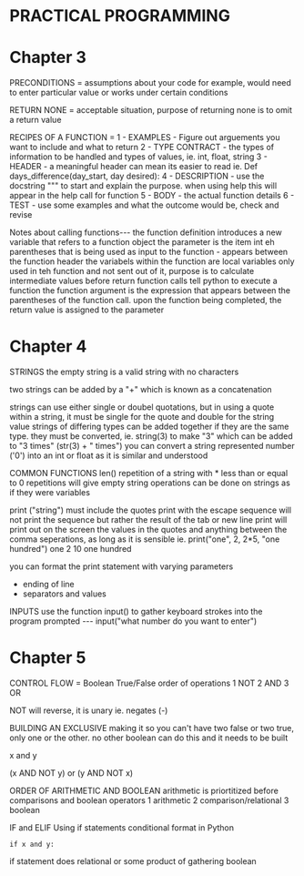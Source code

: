 # PRACTICAL PROGRAMMING
# Chapter 3
PRECONDITIONS = assumptions about your code
for example, would need to enter particular value or works under certain conditions

RETURN NONE = acceptable situation, purpose of returning none is to omit a return value

RECIPES OF A FUNCTION = 
1 - EXAMPLES - Figure out arguements you want to include and what to return
2 - TYPE CONTRACT - the types of information to be handled and types of values, ie. int, float, string
3 - HEADER - a meaningful header can mean its easier to read ie. Def days_difference(day_start, day desired):
4 - DESCRIPTION - use the docstring """ to start and explain the purpose. when using help this will appear in the help call for function
5 - BODY - the actual function details
6 - TEST - use some examples and what the outcome would be, check and revise

Notes about calling functions---
the function definition introduces a new variable that refers to a function object
the parameter is the item int eh parentheses that is being used as input to the function - appears between the function header
the variabels within the function are local variables only used in teh function and not sent out of it, purpose is to calculate intermediate values before return
function calls tell python to execute a function
the function argument is the expression that appears between the parentheses of the function call. upon the function being completed, the return value is assigned to the parameter

# Chapter 4

STRINGS
the empty string is a valid string with no characters

two strings can be added by a "+" which is known as a concatenation

strings can use either single or doubel quotations, but in using a quote within a string, it must be single for the quote and double for the string value
strings of differing types can be added together if they are the same type. they must be converted, ie. string(3) to make "3" which can be added to "3 times" (str(3) + " times")
you can convert a string represented number ('0') into an int or float as it is similar and understood

COMMON FUNCTIONS
len()
repetition of a string with * 
less than or equal to 0 repetitions will give empty string
operations can be done on strings as if they were variables

print ("string") must include the quotes
print with the escape sequence will not print the sequence but rather the result of the tab or new line
print will print out on the screen the values in the quotes and anything between the comma seperations, as long as it is sensible
ie. print("one", 2, 2*5, "one hundred")
one 2 10 one hundred

you can format the print statement with varying parameters
- ending of line
- separators and values

INPUTS
use the function input() to gather keyboard strokes into the program
prompted --- input("what number do you want to enter")

# Chapter 5

CONTROL FLOW = Boolean True/False
order of operations
    1 NOT
    2 AND
    3 OR

NOT will reverse, it is unary ie. negates (-)

BUILDING AN EXCLUSIVE
making it so you can't have two false or two true, only one or the other.
no other boolean can do this and it needs to be built

x and y

(x AND NOT y) or (y AND NOT x)

ORDER OF ARITHMETIC AND BOOLEAN
arithmetic is priortitized before comparisons and boolean operators
1 arithmetic
2 comparison/relational
3 boolean

IF and ELIF
Using if statements
conditional
format in Python

    if x and y:

if statement does relational or some product of gathering boolean 
